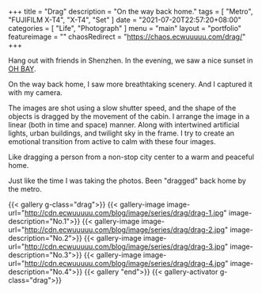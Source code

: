 +++
title = "Drag"
description = "On the way back home."
tags = [
    "Metro",
    "FUJIFILM X-T4",
    "X-T4",
    "Set"
]
date = "2021-07-20T22:57:20+08:00"
categories = [
    "Life",
    "Photograph"
]
menu = "main"
layout = "portfolio"
featureimage = ""
chaosRedirect = "https://chaos.ecwuuuuu.com/drag/"
+++

Hang out with friends in Shenzhen. In the evening, we saw a nice sunset in [OH BAY](http://en.sasac.gov.cn/2020/10/09/c_5587.htm).

On the way back home, I saw more breathtaking scenery. And I captured it with my camera.

The images are shot using a slow shutter speed, and the shape of the objects is dragged by the movement of the cabin. I arrange the image in a linear (both in time and space) manner. Along with intertwined artificial lights, urban buildings, and twilight sky in the frame. I try to create an emotional transition from active to calm with these four images. 

Like dragging a person from a non-stop city center to a warm and peaceful home.

Just like the time I was taking the photos. Been "dragged" back home by the metro.

{{< gallery g-class="drag">}}
{{< gallery-image
image-url="http://cdn.ecwuuuuu.com/blog/image/series/drag/drag-1.jpg"
image-description="No.1">}}
{{< gallery-image
image-url="http://cdn.ecwuuuuu.com/blog/image/series/drag/drag-2.jpg"
image-description="No.2">}}
{{< gallery-image
image-url="http://cdn.ecwuuuuu.com/blog/image/series/drag/drag-3.jpg"
image-description="No.3">}}
{{< gallery-image
image-url="http://cdn.ecwuuuuu.com/blog/image/series/drag/drag-4.jpg"
image-description="No.4">}}
{{< gallery "end">}}
{{< gallery-activator g-class="drag">}}

